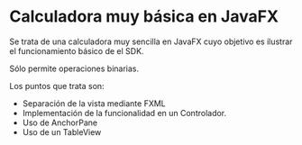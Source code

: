 # Calculadora muy básica en JavaFX
Se trata de una calculadora muy sencilla en JavaFX cuyo objetivo es ilustrar el funcionamiento básico de el SDK.

Sólo permite operaciones binarias.

Los puntos que trata son:
* Separación de la vista mediante FXML
* Implementación de la funcionalidad en un Controlador.
* Uso de AnchorPane
* Uso de un TableView
